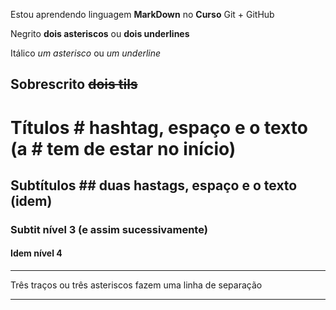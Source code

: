 Estou aprendendo linguagem **MarkDown** no __Curso__ Git + GitHub

Negrito **dois asteriscos** ou __dois underlines__

Itálico *um asterisco* ou _um underline_

Sobrescrito ~~dois tils~~
---
# Títulos # hashtag, espaço e o texto (a # tem de estar no início)

## Subtítulos ## duas hastags, espaço e o texto (idem)

### Subtit nível 3 (e assim sucessivamente)

#### Idem nível 4

***

Três traços ou três asteriscos fazem uma linha de separação

---
